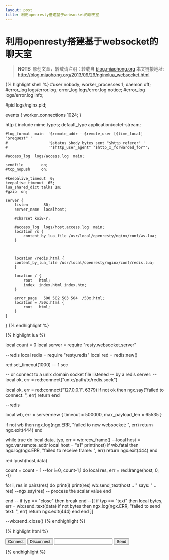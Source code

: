 ```yaml
---
layout: post
title: 利用openresty搭建基于websocket的聊天室
---
```


利用openresty搭建基于websocket的聊天室
=====================

> **NOTE:** 原创文章，转载请注明：转载自 [blog.miaohong.org](http://blog.miaohong.org/) 本文链接地址: http://blog.miaohong.org/2013/09/29/nginxlua_websocket.html



{% highlight shell %}
#user  nobody;
worker_processes  1;
daemon off;
#error_log  logs/error.log;
error_log  logs/error.log  notice;
#error_log  logs/error.log  info;

#pid        logs/nginx.pid;


events {
    worker_connections  1024;
}


http {
    include       mime.types;
    default_type  application/octet-stream;

    #log_format  main  '$remote_addr - $remote_user [$time_local] "$request" '
    #                  '$status $body_bytes_sent "$http_referer" '
    #                  '"$http_user_agent" "$http_x_forwarded_for"';

    #access_log  logs/access.log  main;

    sendfile        on;
    #tcp_nopush     on;

    #keepalive_timeout  0;
    keepalive_timeout  65;
    lua_shared_dict talks 1m;
    #gzip  on;

    server {
        listen       80;
        server_name  localhost;

        #charset koi8-r;

        #access_log  logs/host.access.log  main;
		location /s {
            content_by_lua_file /usr/local/openresty/nginx/conf/ws.lua; 
        }
	


		location /redis.html {
        content_by_lua_file /usr/local/openresty/nginx/conf/redis.lua;
		}
		
        location / {
            root   html;
            index  index.html index.htm;
        }

        error_page   500 502 503 504  /50x.html;
        location = /50x.html {
            root   html;
        }
    }

}
{% endhighlight %}


{% highlight lua %}

local count = 0
local server = require "resty.websocket.server"

--redis
local redis = require "resty.redis"
local red = redis:new()

red:set_timeout(1000) -- 1 sec

-- or connect to a unix domain socket file listened
-- by a redis server:
--     local ok, err = red:connect("unix:/path/to/redis.sock")

local ok, err = red:connect("127.0.0.1", 6379)
if not ok then
	ngx.say("failed to connect: ", err)
	return
end

--redis

local wb, err = server:new {
  timeout = 500000,
  max_payload_len = 65535
}

if not wb then
  ngx.log(ngx.ERR, "failed to new websocket: ", err)
  return ngx.exit(444)
end

while true do
  local data, typ, err = wb:recv_frame()
  --local host = ngx.var.remote_addr
  local host = "s1"
  print(host)
  if wb.fatal then
	ngx.log(ngx.ERR, "failed to receive frame: ", err)
	return ngx.exit(444)
  end
  
  red:lpush(host,data)
  
  count = count + 1
  --for i=0, count-1,1 do
  local res, err = red:lrange(host, 0, -1)

  for i, res in pairs(res) do
	print(i)
	print(res)
	wb:send_text(host .. " says: " .. res)
	--ngx.say(res)
	-- process the scalar value
  end
  

  end
 -- if typ == "close" then  break  end
--[[
  if typ == "text" then
	local bytes, err = wb:send_text(data)
	if not bytes then
	  ngx.log(ngx.ERR, "failed to send text: ", err)
	  return ngx.exit(444)
	end
  end
]]

--wb:send_close()
{% endhighlight %}


{% highlight html %}
<html>
<head>
<script>
var ws = null;
function connect() {
    if (ws !== null) return log('already connected');
      ws = new WebSocket('ws://192.168.159.133/s');
        ws.onopen = function () {
              log('connected');
        };
        ws.onerror = function (error) {
              log(error);
        };
        ws.onmessage = function (e) {
              log('  ' + e.data);
        };
        ws.onclose = function () {
              log('disconnected');
              ws = null;
        };
        return false;
}
function disconnect() {
    if (ws === null) return log('already disconnected');
      ws.close();
      return false;
}
function send() {
    if (ws === null) return log('please connect first');
      var text = document.getElementById('text').value;
      document.getElementById('text').value = "";
      ws.send(text);
      return false;
}
function log(text) {
    var li = document.createElement('li');
    li.appendChild(document.createTextNode(text));
    document.getElementById('log').appendChild(li);
    return false;
}
</script>
</head>
<body>
  <form onsubmit="return send();">
      <button type="button" onclick="return connect();">
          Connect
     </button>
     <button type="button" onclick="return disconnect();">
          Disconnect
     </button>
     <input id="text" type="text">
     <button type="submit">Send</button>
     </form>
     <ol id="log"></ol>
 </body>
</html>

{% endhighlight %}